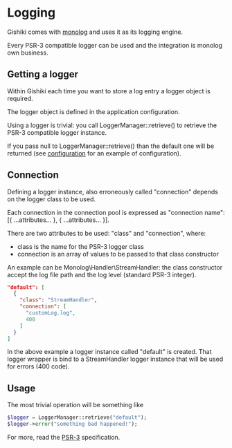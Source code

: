 # Logging

Gishiki comes with [monolog](https://github.com/Seldaek/monolog) and uses it as its logging engine.

Every PSR-3 compatible logger can be used and the integration is monolog own business. 


## Getting a logger

Within Gishiki each time you want to store a log entry a logger object is required.

The logger object is defined in the application configuration.

Using a logger is trivial: you call LoggerManager::retrieve() to retrieve the PSR-3
compatible logger instance.

If you pass null to LoggerManager::retrieve() than the default one
will be returned (see [configuration](configuration.md) for an example of configuration).


## Connection

Defining a logger instance, also erroneously called "connection" depends on the logger class to be used.

Each connection in the connection pool is expressed as "connection name": [{ ...attributes... }, { ...attributes... }].

There are two attributes to be used: "class" and "connection", where:
   
   - class is the name for the PSR-3 logger class
   - connection is an array of values to be passed to that class constructor
   
An example can be Monolog\Handler\StreamHandler: the class constructor accept the log file path
and the log level (standard PSR-3 integer).

```json
"default": [
  {
    "class": "StreamHandler",
    "connection": [
      "customLog.log",
      400
    ]
  }
]      
```

In the above example a logger instance called "default" is created.
That logger wrapper is bind to a StreamHandler logger instance that will be used for errors (400 code).


## Usage

The most trivial operation will be something like

```php
$logger = LoggerManager::retrieve("default");
$logger->error("something bad happened!");
```

For more, read the [PSR-3](http://www.php-fig.org/psr/psr-3/) specification.